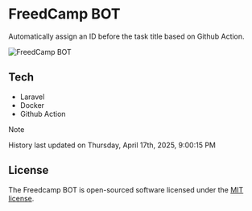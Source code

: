 # FreedCamp BOT

Automatically assign an ID before the task title based on Github Action.

![FreedCamp BOT](https://repository-images.githubusercontent.com/737932867/7d34798b-2680-471c-b089-a78a718d3d6a)

## Tech

- Laravel
- Docker
- Github Action

> [!NOTE]  
> History last updated on Thursday, April 17th, 2025, 9:00:15 PM

## License

The Freedcamp BOT is open-sourced software licensed under the [MIT license](https://opensource.org/licenses/MIT).
